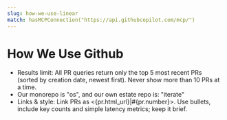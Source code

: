 ```yaml
---
slug: how-we-use-linear
match: hasMCPConnection("https://api.githubcopilot.com/mcp/")
---
```


# How We Use Github

- Results limit: All PR queries return only the top 5 most recent PRs (sorted by creation date, newest first). Never show more than 10 PRs at a time.
- Our monorepo is "os", and our own estate repo is: "iterate" 
- Links & style: Link PRs as <{pr.html_url}|#{pr.number}>. Use bullets, include key counts and simple latency metrics; keep it brief.